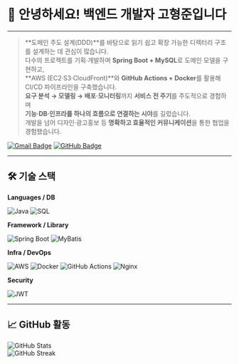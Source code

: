 <div>

# 💫 안녕하세요! 백엔드 개발자 **고형준**입니다
---

> **도메인 주도 설계(DDD)**를 바탕으로 읽기 쉽고 확장 가능한 디렉터리 구조를 설계하는 데 관심이 많습니다.  
> 다수의 프로젝트를 기획·개발하며 **Spring Boot + MySQL**로 도메인 모델을 구현하고,  
  **AWS (EC2·S3·CloudFront)**와 **GitHub Actions + Docker**를 활용해 CI/CD 파이프라인을 구축했습니다.  
> **요구 분석 → 모델링 → 배포·모니터링**까지 **서비스 전 주기**를 주도적으로 경험하며  
  **기능·DB·인프라를 하나의 흐름으로 연결하는 시야**를 길렀습니다.  
> 개발을 넘어 디자인·광고홍보 등 **명확하고 효율적인 커뮤니케이션**을 통한 협업을 경험했습니다.

[![Gmail Badge](https://img.shields.io/badge/%20Email-taco9590@gmail.com-D14836?style=flat&logo=gmail&logoColor=white)](mailto:taco9590@gmail.com)
[![GitHub Badge](https://img.shields.io/badge/%20GitHub-taco--recipe-181717?style=flat&logo=github&logoColor=white)](https://github.com/taco-recipe)

</div>

---

<div>

## 🛠️ **기술 스택**


**Languages / DB**

![Java](https://img.shields.io/badge/Java-ED8B00?style=flat&logo=openjdk&logoColor=white)
![SQL](https://img.shields.io/badge/MySQL-4479A1?style=flat&logo=mysql&logoColor=white)

**Framework / Library**

![Spring Boot](https://img.shields.io/badge/Spring%20Boot-6DB33F?style=flat&logo=springboot&logoColor=white)
![MyBatis](https://img.shields.io/badge/MyBatis-000000?style=flat)

**Infra / DevOps**

![AWS](https://img.shields.io/badge/AWS-FF9900?style=flat&logo=amazonaws&logoColor=white)
![Docker](https://img.shields.io/badge/Docker-2496ED?style=flat&logo=docker&logoColor=white)
![GitHub Actions](https://img.shields.io/badge/GitHub%20Actions-2088FF?style=flat&logo=githubactions&logoColor=white)
![Nginx](https://img.shields.io/badge/Nginx-009639?style=flat&logo=nginx&logoColor=white)

**Security**

![JWT](https://img.shields.io/badge/JWT-000000?style=flat&logo=jsonwebtokens&logoColor=white)


</div>

---

<div>

## 📈 **GitHub 활동**

![GitHub Stats](https://github-readme-stats.vercel.app/api?username=taco-recipe&theme=buefy&show_icons=true&hide_border=true&count_private=true)  
![GitHub Streak](https://streak-stats.demolab.com?user=taco-recipe&theme=buefy&hide_border=true)

</div>
